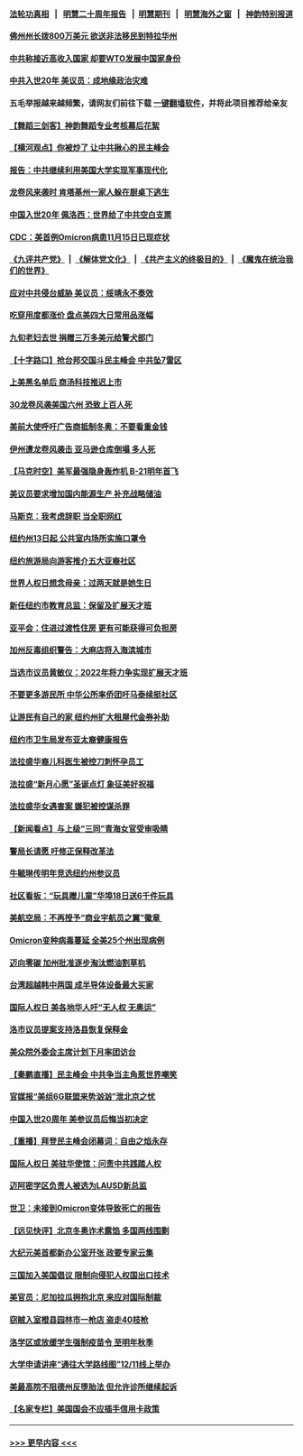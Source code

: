 #### [法轮功真相](https://github.com/gfw-breaker/truth/blob/master/README.md?t=0) &nbsp;&nbsp;|&nbsp;&nbsp; [明慧二十周年报告](https://github.com/gfw-breaker/mh-reports/blob/master/README.md?t=0) &nbsp;&nbsp;|&nbsp;&nbsp;[明慧期刊](https://github.com/gfw-breaker/mh-qikan) &nbsp;&nbsp;|&nbsp;&nbsp; [明慧海外之窗](https://github.com/gfw-breaker/mh-news/blob/master/README.md?t=0) &nbsp;&nbsp;|&nbsp;&nbsp; [神韵特别报道](https://github.com/gfw-breaker/mh-news/blob/master/shenyun.md?t=0)
#### [佛州州长拨800万美元 欲送非法移民到特拉华州](../pages/nsc412/n13431817.md?t=12121701) 
#### [中共称接近高收入国家 却要WTO发展中国家身份](../pages/nsc412/n13431911.md?t=12121701) 
#### [中共入世20年 美议员：成地缘政治灾难](../pages/nsc412/n13431637.md?t=12121701) 
#### 五毛举报越来越频繁，请网友们前往下载 [一键翻墙软件](https://github.com/gfw-breaker/ssr-accounts)，并将此项目推荐给亲友
#### [【舞蹈三剑客】神韵舞蹈专业考核幕后花絮](../pages/nsc412/n13431829.md?t=12121701) 
#### [【横河观点】你被炒了 让中共揪心的民主峰会](../pages/nsc412/n13431880.md?t=12121701) 
#### [报告：中共继续利用美国大学实现军事现代化](../pages/nsc412/n13431755.md?t=12121701) 
#### [龙卷风来袭时 肯塔基州一家人躲在厨桌下逃生](../pages/nsc412/n13431745.md?t=12121701) 
#### [中国入世20年 佩洛西：世界给了中共空白支票](../pages/nsc412/n13431524.md?t=12121701) 
#### [CDC：美首例Omicron病患11月15日已现症状](../pages/nsc412/n13431484.md?t=12121701) 
#### [《九评共产党》](https://github.com/begood0513/9ping.md/blob/master/README.md) &nbsp;|&nbsp; [《解体党文化》](../../../../jtdwh.md/blob/master/README.md)  &nbsp;|&nbsp; [《共产主义的终极目的》](../../../../gczydzjmd.md/blob/master/README.md) &nbsp;|&nbsp; [《魔鬼在统治我们的世界》](../../../../mgztzwmdsj.md/blob/master/README.md) 
#### [应对中共侵台威胁 美议员：绥靖永不奏效](../pages/nsc412/n13431543.md?t=12121701) 
#### [吃穿用度都涨价 盘点美四大日常用品涨幅](../pages/nsc412/n13431508.md?t=12121701) 
#### [九旬老妇去世 捐赠三万多美元给警犬部门](../pages/nsc412/n13430551.md?t=12121701) 
#### [【十字路口】抢台邦交国斗民主峰会 中共坠7雷区](../pages/nsc412/n13431197.md?t=12121701) 
#### [上美黑名单后 商汤科技推迟上市](../pages/nsc412/n13431376.md?t=12121701) 
#### [30龙卷风袭美国六州 恐致上百人死](../pages/nsc412/n13431191.md?t=12121701) 
#### [美前大使呼吁广告商抵制冬奥：不要看重金钱](../pages/nsc412/n13431223.md?t=12121701) 
#### [伊州遭龙卷风袭击 亚马逊仓库倒塌 多人死](../pages/nsc412/n13431250.md?t=12121701) 
#### [【马克时空】美军最强隐身轰炸机 B-21明年首飞](../pages/nsc412/n13431169.md?t=12121701) 
#### [美议员要求增加国内能源生产 补充战略储油](../pages/nsc412/n13430865.md?t=12121701) 
#### [马斯克：我考虑辞职 当全职网红](../pages/nsc412/n13430946.md?t=12121701) 
#### [纽约州13日起 公共室内场所实施口罩令](../pages/nsc412/n13430759.md?t=12121701) 
#### [纽约旅游局向游客推介五大亚裔社区](../pages/nsc412/n13430753.md?t=12121701) 
#### [世界人权日想念母亲：过两天就是她生日](../pages/nsc412/n13430691.md?t=12121701) 
#### [新任纽约市教育总监：保留及扩展天才班](../pages/nsc412/n13430762.md?t=12121701) 
#### [亚平会：住进过渡性住房 更有可能获得可负担房](../pages/nsc412/n13430815.md?t=12121701) 
#### [加州反毒组织警告：大麻店将入海滨城市](../pages/nsc412/n13430853.md?t=12121701) 
#### [当选市议员黄敏仪：2022年将力争实现扩展天才班](../pages/nsc412/n13430740.md?t=12121701) 
#### [不要更多游民所 中华公所率侨团吁马泰续挺社区](../pages/nsc412/n13430746.md?t=12121701) 
#### [让游民有自己的家 纽约州扩大租屋代金券补助](../pages/nsc412/n13430743.md?t=12121701) 
#### [纽约市卫生局发布亚太裔健康报告](../pages/nsc412/n13430750.md?t=12121701) 
#### [法拉盛华裔儿科医生被控刀刺怀孕员工](../pages/nsc412/n13430675.md?t=12121701) 
#### [法拉盛“新月心愿”圣诞点灯 象征美好祝福](../pages/nsc412/n13430677.md?t=12121701) 
#### [法拉盛华女遇害案 嫌犯被控谋杀罪](../pages/nsc412/n13430685.md?t=12121701) 
#### [【新闻看点】与上级“三同”青海女官受审吸睛](../pages/nsc412/n13430207.md?t=12121701) 
#### [警局长请愿 吁修正保释改革法](../pages/nsc412/n13430688.md?t=12121701) 
#### [牛毓琳传明年竞选纽约州参议员](../pages/nsc412/n13430694.md?t=12121701) 
#### [社区看板：“玩具赠儿童”华埠18日送6千件玩具](../pages/nsc412/n13430697.md?t=12121701) 
#### [美航空局：不再授予“商业宇航员之翼”徽章 ](../pages/nsc412/n13430477.md?t=12121701) 
#### [Omicron变种病毒蔓延 全美25个州出现病例](../pages/nsc412/n13430404.md?t=12121701) 
#### [迈向零碳 加州批准逐步淘汰燃油割草机](../pages/nsc412/n13430580.md?t=12121701) 
#### [台湾超越韩中两国 成半导体设备最大买家](../pages/nsc412/n13430564.md?t=12121701) 
#### [国际人权日 美各地华人吁“无人权 无奥运”](../pages/nsc412/n13430557.md?t=12121701) 
#### [洛市议员提案支持洛县恢复保释金](../pages/nsc412/n13430539.md?t=12121701) 
#### [美众院外委会主席计划下月率团访台](../pages/nsc412/n13430486.md?t=12121701) 
#### [【秦鹏直播】民主峰会 中共争当主角惹世界嘲笑](../pages/nsc412/n13430288.md?t=12121701) 
#### [官媒报“美组6G联盟来势汹汹”泄北京之忧](../pages/nsc412/n13429642.md?t=12121701) 
#### [中国入世20周年 美参议员后悔当初决定](../pages/nsc412/n13430286.md?t=12121701) 
#### [【重播】拜登民主峰会闭幕词：自由之焰永存](../pages/nsc412/n13430379.md?t=12121701) 
#### [国际人权日 美驻华使馆：问责中共践踏人权](../pages/nsc412/n13430057.md?t=12121701) 
#### [迈阿密学区负责人被选为LAUSD新总监](../pages/nsc412/n13430358.md?t=12121701) 
#### [世卫：未接到Omicron变体导致死亡的报告](../pages/nsc412/n13430285.md?t=12121701) 
#### [【远见快评】北京冬奥诈术露馅 多国两线围剿](../pages/nsc412/n13430253.md?t=12121701) 
#### [大纪元美首都新办公室开张 政要专家云集](../pages/nsc412/n13426653.md?t=12121701) 
#### [三国加入美国倡议 限制向侵犯人权国出口技术](../pages/nsc412/n13430086.md?t=12121701) 
#### [美官员：尼加拉瓜拥抱北京 来应对国际制裁](../pages/nsc412/n13430192.md?t=12121701) 
#### [窃贼入室橙县园林市一枪店 盗走40枝枪](../pages/nsc412/n13430234.md?t=12121701) 
#### [洛学区或放缓学生强制疫苗令 至明年秋季](../pages/nsc412/n13430210.md?t=12121701) 
#### [大学申请讲座“通往大学路线图”12/11线上举办](../pages/nsc412/n13430028.md?t=12121701) 
#### [美最高院不阻德州反堕胎法 但允许诊所继续起诉](../pages/nsc412/n13429964.md?t=12121701) 
#### [【名家专栏】美国国会不应插手信用卡政策](../pages/nsc412/n13429449.md?t=12121701) 

----
#### [ >>> 更早内容 <<< ](../indexes/nsc412-earlier.md)
